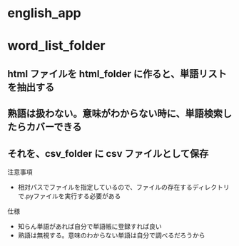 # english_app

# word_list_folder

## html ファイルを html_folder に作ると、単語リストを抽出する
## 熟語は扱わない。意味がわからない時に、単語検索したらカバーできる
## それを、csv_folder に csv ファイルとして保存

注意事項
- 相対パスでファイルを指定しているので、ファイルの存在するディレクトリで.pyファイルを実行する必要がある

仕様
- 知らん単語があれば自分で単語帳に登録すれば良い
- 熟語は無視する。意味のわからない単語は自分で調べるだろうから